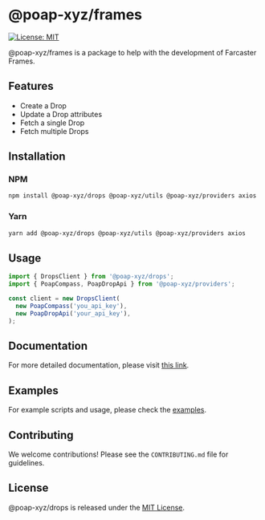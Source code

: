 # @poap-xyz/frames

[![License: MIT](https://img.shields.io/badge/License-MIT-green.svg)](https://opensource.org/licenses/MIT)

@poap-xyz/frames is a package to help with the development of Farcaster Frames.

## Features

- Create a Drop
- Update a Drop attributes
- Fetch a single Drop
- Fetch multiple Drops

## Installation

### NPM

```bash
npm install @poap-xyz/drops @poap-xyz/utils @poap-xyz/providers axios
```

### Yarn

```bash
yarn add @poap-xyz/drops @poap-xyz/utils @poap-xyz/providers axios
```

## Usage

```javascript
import { DropsClient } from '@poap-xyz/drops';
import { PoapCompass, PoapDropApi } from '@poap-xyz/providers';

const client = new DropsClient(
  new PoapCompass('you_api_key'),
  new PoapDropApi('your_api_key'),
);
```

## Documentation

For more detailed documentation, please visit [this link](https://documentation.poap.tech/docs).

## Examples

For example scripts and usage, please check the [examples](https://github.com/poap-xyz/poap.js/tree/main/examples).

## Contributing

We welcome contributions! Please see the `CONTRIBUTING.md` file for guidelines.

## License

@poap-xyz/drops is released under the [MIT License](https://opensource.org/licenses/MIT).
